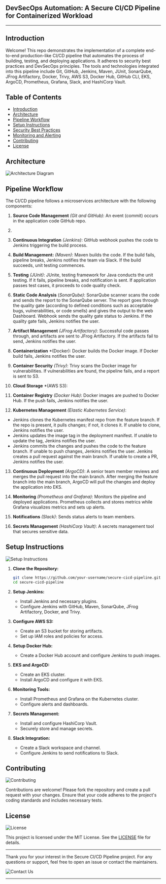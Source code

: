 ## DevSecOps Automation: A Secure CI/CD Pipeline for Containerized Workload
---


## Introduction
Welcome! 
This repo demonstrates the implementation of a complete end-to-end production-like CI/CD pipeline that automates the process of building, testing, and deploying applications. It adheres to security best practices and DevSecOps principles. The tools and technologies integrated into this pipeline include Git, GitHub, Jenkins, Maven, JUnit, SonarQube, JFrog Artifactory, Docker, Trivy, AWS S3, Docker Hub, GitHub CLI, EKS, ArgoCD, Prometheus, Grafana, Slack, and HashiCorp Vault.

## Table of Contents
- [Introduction](#introduction)
- [Architecture](#architecture)
- [Pipeline Workflow](#pipeline-workflow)
- [Setup Instructions](#setup-instructions)
- [Security Best Practices](#security-best-practices)
- [Monitoring and Alerting](#monitoring-and-alerting)
- [Contributing](#contributing)
- [License](#license)


## Architecture
![Architecture Diagram](path_to_your_image/architecture_diagram.png)

## Pipeline Workflow
The CI/CD pipeline follows a microservices architecture with the following components:
1. **Source Code Management** *(Git and GitHub)*: An event (commit) occurs in the application code GitHub repo.
2. 
3. **Continuous Integration** *(Jenkins)*: GitHub webhook pushes the code to Jenkins triggering the build process.

4. **Build Management:** *(Maven)*: Maven builds the code. If the build fails, pipeline breaks, Jenkins notifies the team via Slack. If the build succeeds, unit testing commences.

5. **Testing** *(JUnit)*: JUnite, testing framework for Java conducts the unit testing. If it fails, pipeline breaks, and notification is sent. If application passes test cases, it proceeds to code quality check.  

6. **Static Code Analysis** (*SonarQube)*: SonarQube scanner scans the code and sends the report to the SonarQube server. The report goes through the quality gate (according to defined conditions such as acceptable bugs, vulnerabilities, or code smells) and gives the output to the web Dashboard. Webhook sends the quality gate status to Jenkins. If the quality gate fails, Jenkins notifies the user.

7. **Artifact Management** *(JFrog Artifactory)*: Successful code passes through, and artifacts are sent to JFrog Artifactory. If the artifacts fail to send, Jenkins notifies the user.

8. **Containerization** *(Docker): Docker builds the Docker image. If Docker build fails, Jenkins notifies the user.

9. **Container Security** *(Trivy)*: Trivy scans the Docker image for vulnerabilities. If vulnerabilities are found, the pipeline fails, and a report is sent to S3.

10. **Cloud Storage** *(AWS S3):

11. **Container Registry** *(Docker Hub)*: Docker images are pushed to Docker Hub. If the push fails, Jenkins notifies the user.

12. **Kubernetes Management** *(Elastic Kubernetes Service)*:
- Jenkins clones the Kubernetes manifest repo from the feature branch. If the repo is present, it pulls changes; if not, it clones it. If unable to clone, Jenkins notifies the user.
- Jenkins updates the image tag in the deployment manifest. If unable to update the tag, Jenkins notifies the user.
- Jenkins commits the changes and pushes the code to the feature branch. If unable to push changes, Jenkins notifies the user. Jenkins creates a pull request against the main branch. If unable to create a PR, Jenkins notifies the user.

13. **Continuous Deployment** *(ArgoCD)*: A senior team member reviews and merges the pull request into the main branch. After merging the feature branch into the main branch, ArgoCD will pull the changes and deploy the application into EKS. 

14. **Monitoring** *(Prometheus and Grafana)*: Monitors the pipeline and deployed applications. Prometheus collects and stores metrics while Grafana visualizes metrics and sets up alerts.

15. **Notifications** *(Slack)*: Sends status alerts to team members.

16. **Secrets Management** *(HashiCorp Vault)*: A secrets management tool that secures sensitive data.


## Setup Instructions
![Setup Instructions](path_to_your_image/setup_instructions.png)

1. **Clone the Repository:**
   ```bash
   git clone https://github.com/your-username/secure-cicd-pipeline.git
   cd secure-cicd-pipeline
   ```

2. **Setup Jenkins:**
   - Install Jenkins and necessary plugins.
   - Configure Jenkins with GitHub, Maven, SonarQube, JFrog Artifactory, Docker, and Trivy.

3. **Configure AWS S3:**
   - Create an S3 bucket for storing artifacts.
   - Set up IAM roles and policies for access.

4. **Setup Docker Hub:**
   - Create a Docker Hub account and configure Jenkins to push images.

5. **EKS and ArgoCD:**
   - Create an EKS cluster.
   - Install ArgoCD and configure it with EKS.

6. **Monitoring Tools:**
   - Install Prometheus and Grafana on the Kubernetes cluster.
   - Configure alerts and dashboards.

7. **Secrets Management:**
   - Install and configure HashiCorp Vault.
   - Securely store and manage secrets.

8. **Slack Integration:**
   - Create a Slack workspace and channel.
   - Configure Jenkins to send notifications to Slack.


## Contributing
![Contributing](path_to_your_image/contributing.png)

Contributions are welcome! Please fork the repository and create a pull request with your changes. Ensure that your code adheres to the project's coding standards and includes necessary tests.

## License
![License](path_to_your_image/license.png)

This project is licensed under the MIT License. See the [LICENSE](LICENSE) file for details.

---

Thank you for your interest in the Secure CI/CD Pipeline project. For any questions or support, feel free to open an issue or contact the maintainers.

![Contact Us](path_to_your_image/contact_us.png)

---

